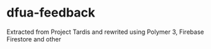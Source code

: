 # dfua-feedback

Extracted from Project Tardis and rewrited using Polymer 3, Firebase Firestore and other